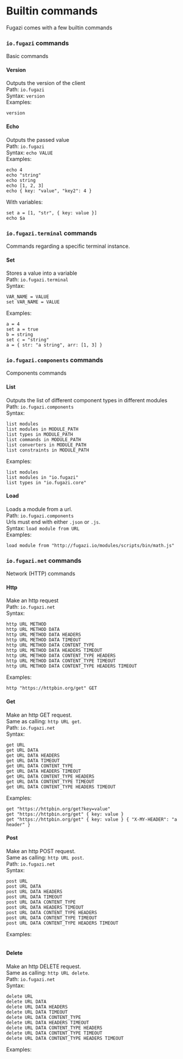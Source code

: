 # Builtin commands
Fugazi comes with a few builtin commands

### `io.fugazi` commands
Basic commands

#### Version
Outputs the version of the client  
Path: `io.fugazi`  
Syntax: `version`  
Examples:
```
version
```

#### Echo
Outputs the passed value  
Path: `io.fugazi`  
Syntax: `echo VALUE`  
Examples:
```
echo 4
echo "string"
echo string
echo [1, 2, 3]
echo { key: "value", "key2": 4 }
```
With variables:
```
set a = [1, "str", { key: value }]
echo $a
```

### `io.fugazi.terminal` commands
Commands regarding a specific terminal instance.

#### Set
Stores a value into a variable  
Path: `io.fugazi.terminal`  
Syntax: 
```
VAR_NAME = VALUE
set VAR_NAME = VALUE
```

Examples:
```
a = 4
set a = true
b = string
set c = "string"
a = { str: "a string", arr: [1, 3] }
```

### `io.fugazi.components` commands
Components commands

#### List
Outputs the list of different component types in different modules  
Path: `io.fugazi.components`  
Syntax:
```
list modules
list modules in MODULE_PATH
list types in MODULE_PATH
list commands in MODULE_PATH
list converters in MODULE_PATH
list constraints in MODULE_PATH
```
Examples:
```
list modules
list modules in "io.fugazi"
list types in "io.fugazi.core"
```

#### Load
Loads a module from a url.  
Path: `io.fugazi.components`  
Urls must end with either `.json` or `.js`.  
Syntax: `load module from URL`  
Examples:
```
load module from "http://fugazi.io/modules/scripts/bin/math.js"
```

### `io.fugazi.net` commands
Network (HTTP) commands

#### Http
Make an http request  
Path: `io.fugazi.net`  
Syntax:
```
http URL METHOD
http URL METHOD DATA
http URL METHOD DATA HEADERS
http URL METHOD DATA TIMEOUT
http URL METHOD DATA CONTENT_TYPE
http URL METHOD DATA HEADERS TIMEOUT
http URL METHOD DATA CONTENT_TYPE HEADERS
http URL METHOD DATA CONTENT_TYPE TIMEOUT
http URL METHOD DATA CONTENT_TYPE HEADERS TIMEOUT
```
Examples:
```
http "https://httpbin.org/get" GET
```

#### Get
Make an http GET request.  
Same as calling: `http URL get`.  
Path: `io.fugazi.net`  
Syntax:
```
get URL
get URL DATA
get URL DATA HEADERS
get URL DATA TIMEOUT
get URL DATA CONTENT_TYPE
get URL DATA HEADERS TIMEOUT
get URL DATA CONTENT_TYPE HEADERS
get URL DATA CONTENT_TYPE TIMEOUT
get URL DATA CONTENT_TYPE HEADERS TIMEOUT
```
Examples:
```
get "https://httpbin.org/get?key=value"
get "https://httpbin.org/get" { key: value }
get "https://httpbin.org/get" { key: value } { "X-MY-HEADER": "a header" }
```

#### Post
Make an http POST request.  
Same as calling: `http URL post`.  
Path: `io.fugazi.net`  
Syntax:
```
post URL
post URL DATA
post URL DATA HEADERS
post URL DATA TIMEOUT
post URL DATA CONTENT_TYPE
post URL DATA HEADERS TIMEOUT
post URL DATA CONTENT_TYPE HEADERS
post URL DATA CONTENT_TYPE TIMEOUT
post URL DATA CONTENT_TYPE HEADERS TIMEOUT
```
Examples:
```
```

#### Delete
Make an http DELETE request.  
Same as calling: `http URL delete`.  
Path: `io.fugazi.net`  
Syntax:
```
delete URL
delete URL DATA
delete URL DATA HEADERS
delete URL DATA TIMEOUT
delete URL DATA CONTENT_TYPE
delete URL DATA HEADERS TIMEOUT
delete URL DATA CONTENT_TYPE HEADERS
delete URL DATA CONTENT_TYPE TIMEOUT
delete URL DATA CONTENT_TYPE HEADERS TIMEOUT
```
Examples:
```
```